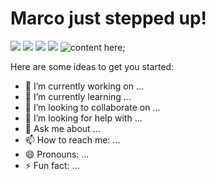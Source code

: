 
# Marco just stepped up! 
![](https://img.shields.io/badge/-hello%20world-green)
![](https://img.shields.io/badge/-hello%20everybody-purple)
![](https://img.shields.io/badge/-hello%20world-skyblue)
![](https://img.shields.io/badge/-hello%20world-orange)
![content here](https://cdn.pixabay.com/photo/2023/06/05/11/21/landscape-8042018_1280.jpg);


Here are some ideas to get you started:

- 🔭 I’m currently working on ...
- 🌱 I’m currently learning ...
- 👯 I’m looking to collaborate on ...
- 🤔 I’m looking for help with ...
- 💬 Ask me about ...
- 📫 How to reach me: ...
- 😄 Pronouns: ...
- ⚡ Fun fact: ...

